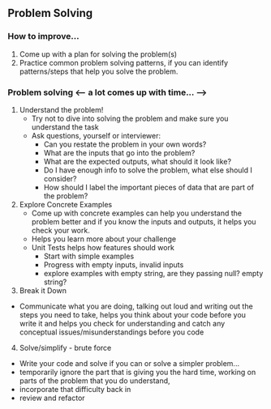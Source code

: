 ## Problem Solving
### How to improve...
1. Come up with a plan for solving the problem(s)
2. Practice common problem solving patterns, if you can identify patterns/steps that help you solve the problem. 

### Problem solving <-- a lot comes up with time... -->
1. Understand the problem!
    - Try not to dive into solving the problem and make sure you understand the task
    - Ask questions, yourself or interviewer:
        - Can you restate the problem in your own words?
        - What are the inputs that go into the problem?
        - What are the expected outputs, what should it look like?
        - Do I have enough info to solve the problem, what else should I consider?
        - How should I label the important pieces of data that are part of the problem? 
2. Explore Concrete Examples
    - Come up with concrete examples can help you understand the problem better and if you know the inputs and outputs, it helps you check your work. 
    - Helps you learn more about your challenge
    - Unit Tests helps how features should work
        - Start with simple examples
        - Progress with empty inputs, invalid inputs
        - explore examples with empty string, are they passing null? empty string?
3. Break it Down 
- Communicate what you are doing, talking out loud and writing out the steps you need to take, helps you think about your code before you write it and helps you check for understanding and catch any conceptual issues/misunderstandings before you code
4. Solve/simplify - brute force
 - Write your code and solve if you can or solve a simpler problem...
 - temporarily ignore the part that is giving you the hard time, working on parts of the problem that you do understand, 
 - incorporate that difficulty back in
- review and refactor

